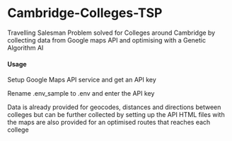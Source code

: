# Cambridge-Colleges-TSP
Travelling Salesman Problem solved for Colleges around Cambridge by collecting data from Google maps API and optimising with a Genetic Algorithm AI

#### Usage
Setup Google Maps API service and get an API key

Rename .env_sample to .env and enter the API key 

Data is already provided for geocodes, distances and directions between colleges but can be further collected by setting up the API
HTML files with the maps are also provided for an optimised routes that reaches each college
